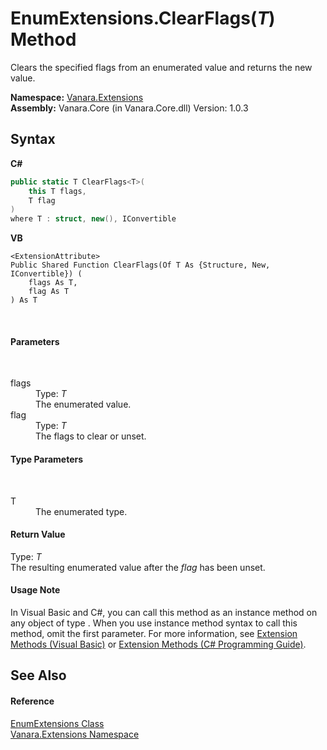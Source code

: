 # EnumExtensions.ClearFlags(*T*) Method 
 

Clears the specified flags from an enumerated value and returns the new value.

**Namespace:**&nbsp;<a href="9abe54ff-18ce-e333-beed-30e855655381">Vanara.Extensions</a><br />**Assembly:**&nbsp;Vanara.Core (in Vanara.Core.dll) Version: 1.0.3

## Syntax

**C#**<br />
``` C#
public static T ClearFlags<T>(
	this T flags,
	T flag
)
where T : struct, new(), IConvertible

```

**VB**<br />
``` VB
<ExtensionAttribute>
Public Shared Function ClearFlags(Of T As {Structure, New, IConvertible}) ( 
	flags As T,
	flag As T
) As T
```

<br />

#### Parameters
&nbsp;<dl><dt>flags</dt><dd>Type: *T*<br />The enumerated value.</dd><dt>flag</dt><dd>Type: *T*<br />The flags to clear or unset.</dd></dl>

#### Type Parameters
&nbsp;<dl><dt>T</dt><dd>The enumerated type.</dd></dl>

#### Return Value
Type: *T*<br />The resulting enumerated value after the *flag* has been unset.

#### Usage Note
In Visual Basic and C#, you can call this method as an instance method on any object of type . When you use instance method syntax to call this method, omit the first parameter. For more information, see <a href="http://msdn.microsoft.com/en-us/library/bb384936.aspx">Extension Methods (Visual Basic)</a> or <a href="http://msdn.microsoft.com/en-us/library/bb383977.aspx">Extension Methods (C# Programming Guide)</a>.

## See Also


#### Reference
<a href="42c3c3f8-1676-a911-01bf-74e8ddc5f4bc">EnumExtensions Class</a><br /><a href="9abe54ff-18ce-e333-beed-30e855655381">Vanara.Extensions Namespace</a><br />